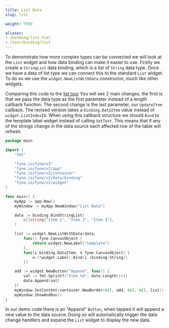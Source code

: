 ```yaml
---
title: List Data
slug: list

weight: 7050

aliases:
- /binding/list.html
- /tour/binding/list
---
```


To demonstrate how more complex types can be connected
we will look at the `List` widget and how data binding
can make it easier to use. Firstly we create a `StringList`
data binding, which is a list of `String` data type.
Once we have a data of list type we can connect this to
the standard `List` widget. To do so we use the
`widget.NewListWithData` constructor, much like other
widgets.

Comparing this code to the [list tour](/widget/list)
You will see 2 main changes, the first is that we pass
the data type as the first parameter instead of a length
callback function. The second change is the last parameter,
our `UpdateItem` callback. The revised version takes
a `binding.DataItem` value instead of `widget.ListIndexID`.
When using this callback structure we should `Bind`
to the template label widget instead of calling `SetText`.
This means that if any of the strings change in the
data source each affected row of the table will refresh.

```go
package main

import (
	"fmt"

	"fyne.io/fyne/v2"
	"fyne.io/fyne/v2/app"
	"fyne.io/fyne/v2/container"
	"fyne.io/fyne/v2/data/binding"
	"fyne.io/fyne/v2/widget"
)

func main() {
	myApp := app.New()
	myWindow := myApp.NewWindow("List Data")

	data := binding.BindStringList(
		&[]string{"Item 1", "Item 2", "Item 3"},
	)

	list := widget.NewListWithData(data,
		func() fyne.CanvasObject {
			return widget.NewLabel("template")
		},
		func(i binding.DataItem, o fyne.CanvasObject) {
			o.(*widget.Label).Bind(i.(binding.String))
		})

	add := widget.NewButton("Append", func() {
		val := fmt.Sprintf("Item %d", data.Length()+1)
		data.Append(val)
	})
	myWindow.SetContent(container.NewBorder(nil, add, nil, nil, list))
	myWindow.ShowAndRun()
}
```

In our demo code there is an "Append" `Button`, when
tapped it will append a new value to the data source.
Doing so will automatically trigger the data change
handlers and expand the `List` widget to display the
new data.
